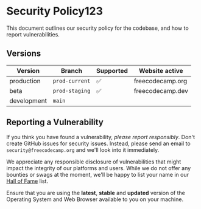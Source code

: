 # Security Policy123

This document outlines our security policy for the codebase, and how to report vulnerabilities.

## Versions

| Version     | Branch         | Supported          | Website active   |
| ----------- | -------------- | ------------------ | ---------------- |
| production  | `prod-current` | :white_check_mark: | freecodecamp.org |
| beta        | `prod-staging` | :white_check_mark: | freecodecamp.dev |
| development | `main`         |                    |                  |

## Reporting a Vulnerability

If you think you have found a vulnerability, _please report responsibly_. Don't create GitHub issues for security issues. Instead, please send an email to `security@freecodecamp.org` and we'll look into it immediately.

We appreciate any responsible disclosure of vulnerabilities that might impact the integrity of our platforms and users. While we do not offer any bounties or swags at the moment, we'll be happy to list your name in our [Hall of Fame](HoF.md) list.

Ensure that you are using the **latest**, **stable** and **updated** version of the Operating System and Web Browser available to you on your machine.
